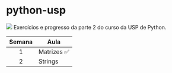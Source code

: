 # python-usp

<img src=¨https://logodownload.org/wp-content/uploads/2014/12/usp-logo-1.png¨ />
Exercícios e progresso da parte 2 do curso da USP de Python.


| Semana | Aula                                                                                                                                         |
| :--: | ---------------------------------------------------------------------------------------------------------------------------------------------------------------- |
|  1   | Matrizes  ✅
|  2   | Strings |
